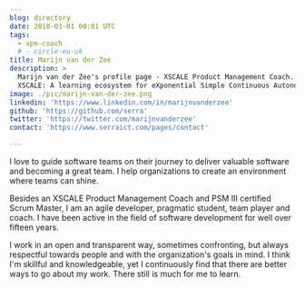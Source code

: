 ```yaml
---
blog: directory
date: 2018-01-01 00:01 UTC
tags:
  - xpm-coach
  # - circle-eu-uk
title: Marijn van der Zee
description: >
  Marijn van der Zee's profile page - XSCALE Product Management Coach.
  XSCALE: A learning ecosystem for eXponential Simple Continuous Autonomous Learning Ecosystems
image: ./pic/marijn-van-der-zee.png
linkedin: 'https://www.linkedin.com/in/marijnvanderzee'
github: 'https://github.com/serra'
twitter: 'https://twitter.com/marijnvanderzee'
contact: 'https://www.serraict.com/pages/contact'

---
```


I love to guide software teams on their journey to deliver valuable software and becoming a great team. I help organizations to create an environment where teams can shine.

Besides an XSCALE Product Management Coach and PSM III certified Scrum Master, 
I am an agile developer, pragmatic student, team player and coach. 
I have been active in the field of software development for well over fifteen years.

I work in an open and transparent way, sometimes confronting, 
but always respectful towards people and with the organization's goals in mind. 
I think I'm skillful and knowledgeable, 
yet I continuously find that there are better ways to go about my work.
There still is much for me to learn.

<!-- layout: person -->